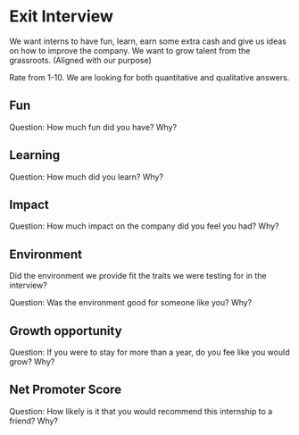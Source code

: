 # Exit Interview

We want interns to have fun, learn, earn some extra cash and give us ideas on how to improve the company. We want to grow talent from the grassroots. (Aligned with our purpose)

Rate from 1-10. We are looking for both quantitative and qualitative answers. 

## Fun

Question: How much fun did you have? Why?

## Learning

Question: How much did you learn? Why?

## Impact

Question: How much impact on the company did you feel you had? Why?

## Environment

Did the environment we provide fit the traits we were testing for in the interview? 

Question: Was the environment good for someone like you? Why?

## Growth opportunity

Question: If you were to stay for more than a year, do you fee like you would grow? Why?

## Net Promoter Score

Question: How likely is it that you would recommend this internship to a friend? Why?

